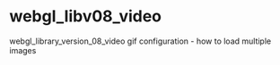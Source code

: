 # webgl_libv08_video
webgl_library_version_08_video gif configuration - how to load multiple images
